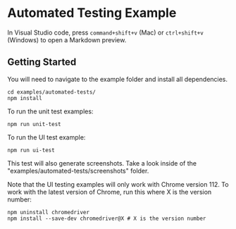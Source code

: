 # Automated Testing Example

In Visual Studio code, press `command+shift+v` (Mac) or `ctrl+shift+v` (Windows) to open a Markdown preview.

## Getting Started

You will need to navigate to the example folder and install all dependencies.

```
cd examples/automated-tests/
npm install
```

To run the unit test examples:

```
npm run unit-test
```

To run the UI test example:

```
npm run ui-test
```

This test will also generate screenshots. Take a look inside of the "examples/automated-tests/screenshots" folder.

Note that the UI testing examples will only work with Chrome version 112. To work with the latest version of Chrome, run this where X is the version number:

```
npm uninstall chromedriver
npm install --save-dev chromedriver@X # X is the version number
```
